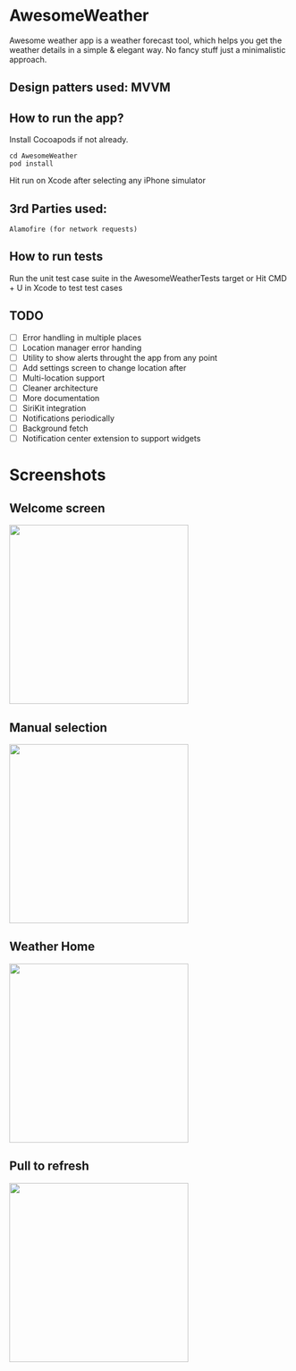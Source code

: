# AwesomeWeather
Awesome weather app is a weather forecast tool, which helps you get the weather details in a simple & elegant way. No fancy stuff just a minimalistic approach.

## Design patters used: MVVM

## How to run the app?
Install Cocoapods if not already.

```
cd AwesomeWeather
pod install
```
Hit run on Xcode after selecting any iPhone simulator

## 3rd Parties used:
```
Alamofire (for network requests)
```

## How to run tests

Run the unit test case suite in the AwesomeWeatherTests target or Hit CMD + U in Xcode to test test cases


## TODO 

- [ ] Error handling in multiple places
- [ ] Location manager error handing
- [ ] Utility to show alerts throught the app from any point
- [ ] Add settings screen to change location after
- [ ] Multi-location support
- [ ] Cleaner architecture
- [ ] More documentation
- [ ] SiriKit integration
- [ ] Notifications periodically
- [ ] Background fetch
- [ ] Notification center extension to support widgets

# Screenshots

## Welcome screen
   [<img src="Screenshots/1.png" width="320"/>](Screenshots/1.png)

## Manual selection
   [<img src="Screenshots/2.png" width="320"/>](Screenshots/2.png)
   
## Weather Home
   [<img src="Screenshots/3.png" width="320"/>](Screenshots/3.png)

## Pull to refresh
   [<img src="Screenshots/4.png" width="320"/>](Screenshots/4.png)
